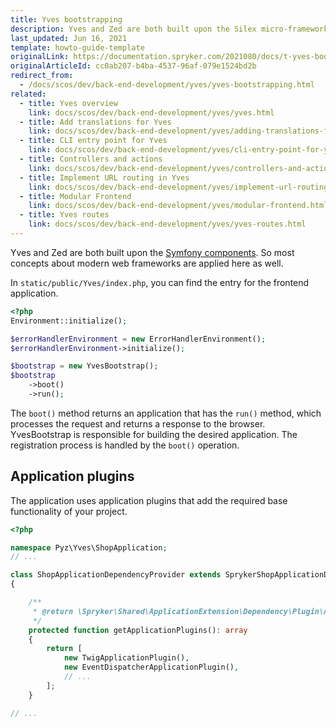 ```yaml
---
title: Yves bootstrapping
description: Yves and Zed are both built upon the Silex micro-framework. So most concepts about modern web frameworks apply here as well.
last_updated: Jun 16, 2021
template: howto-guide-template
originalLink: https://documentation.spryker.com/2021080/docs/t-yves-bootstrap
originalArticleId: cc0ab207-b4ba-4537-96af-079e1524bd2b
redirect_from:
  - /docs/scos/dev/back-end-development/yves/yves-bootstrapping.html
related:
  - title: Yves overview
    link: docs/scos/dev/back-end-development/yves/yves.html
  - title: Add translations for Yves
    link: docs/scos/dev/back-end-development/yves/adding-translations-for-yves.html
  - title: CLI entry point for Yves
    link: docs/scos/dev/back-end-development/yves/cli-entry-point-for-yves.html
  - title: Controllers and actions
    link: docs/scos/dev/back-end-development/yves/controllers-and-actions.html
  - title: Implement URL routing in Yves
    link: docs/scos/dev/back-end-development/yves/implement-url-routing-in-yves.html
  - title: Modular Frontend
    link: docs/scos/dev/back-end-development/yves/modular-frontend.html
  - title: Yves routes
    link: docs/scos/dev/back-end-development/yves/yves-routes.html
---
```


Yves and Zed are both built upon the [Symfony components](https://symfony.com/components). So most concepts about modern web frameworks are applied here as well.

In `static/public/Yves/index.php`, you can find the entry for the frontend application.

```php
<?php
Environment::initialize();

$errorHandlerEnvironment = new ErrorHandlerEnvironment();
$errorHandlerEnvironment->initialize();

$bootstrap = new YvesBootstrap();
$bootstrap
    ->boot()
    ->run();
```

The `boot()` method returns an application that has the `run()` method, which processes the request and returns a response to the browser. YvesBootstrap is responsible for building the desired application. The registration process is handled by the `boot()` operation.


## Application plugins

The application uses application plugins that add the required base functionality of your project.

```php
<?php

namespace Pyz\Yves\ShopApplication;
// ...

class ShopApplicationDependencyProvider extends SprykerShopApplicationDependencyProvider
{

    /**
     * @return \Spryker\Shared\ApplicationExtension\Dependency\Plugin\ApplicationPluginInterface[]
     */
    protected function getApplicationPlugins(): array
    {
        return [
            new TwigApplicationPlugin(),
            new EventDispatcherApplicationPlugin(),
            // ...
        ];
    }

// ...
```
